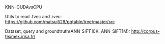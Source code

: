 KNN-CUDAvsCPU

Utils to read .fvec and .ivec: https://github.com/matsui528/pqtable/tree/master/src

Dataset, query and groundtruth(ANN_SIFT10K, ANN_SIFT1M): http://corpus-texmex.irisa.fr/
